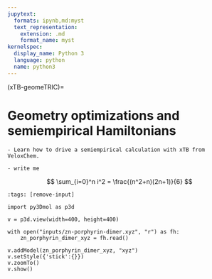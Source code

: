 ```yaml
---
jupytext:
  formats: ipynb,md:myst
  text_representation:
    extension: .md
    format_name: myst
kernelspec:
  display_name: Python 3
  language: python
  name: python3
---
```


(xTB-geomeTRIC)=

# Geometry optimizations and semiempirical Hamiltonians

```{objectives}
- Learn how to drive a semiempirical calculation with xTB from VeloxChem.
```

```{keypoints}
- write me
```

$$
\sum_{i=0}^n i^2 = \frac{(n^2+n)(2n+1)}{6}
$$


```{code-cell} ipython3
:tags: [remove-input]

import py3Dmol as p3d

v = p3d.view(width=400, height=400)

with open("inputs/zn-porphyrin-dimer.xyz", "r") as fh:
    zn_porphyrin_dimer_xyz = fh.read()

v.addModel(zn_porphyrin_dimer_xyz, "xyz")
v.setStyle({'stick':{}})
v.zoomTo()
v.show()
```
